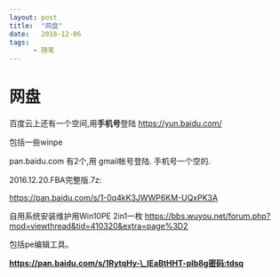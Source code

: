 ```yaml
---
layout: post
title:  "网盘"
date:   2018-12-06
tags:
      - 随笔
---
```


# 网盘


百度云上还有一个空间,用**手机号**登陆 <https://yun.baidu.com/> 

包括一些winpe

pan.baidu.com 有2个,用 gmail帐号登陆. 手机号一个空的.

2016.12.20.FBA完整版.7z:

<https://pan.baidu.com/s/1-0q4kK3JWWP6KM-UQxPK3A>



自用系统安装维护用Win10PE
2in1一枚 <https://bbs.wuyou.net/forum.php?mod=viewthread&tid=410320&extra=page%3D2>

包括pe编辑工具。

**https://pan.baidu.com/s/1RytqHy-\_IEaBtHHT-pIb8g密码:tdsq**

